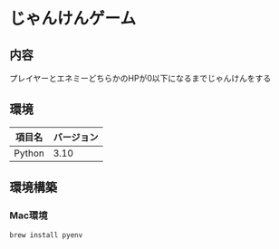 # じゃんけんゲーム

## 内容

プレイヤーとエネミーどちらかのHPが0以下になるまでじゃんけんをする

## 環境

| 項目名 | バージョン |
|:--: | :-- |
| Python | 3.10 |

## 環境構築

### Mac環境

```terminal
brew install pyenv
```